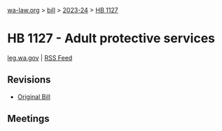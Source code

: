 [wa-law.org](/) > [bill](/bill/) > [2023-24](/bill/2023-24/) > [HB 1127](/bill/2023-24/hb/1127/)

# HB 1127 - Adult protective services
[leg.wa.gov](https://app.leg.wa.gov/billsummary?BillNumber=1127&Year=2023&Initiative=false) | [RSS Feed](./rss.xml)

## Revisions
* [Original Bill](1/)

## Meetings